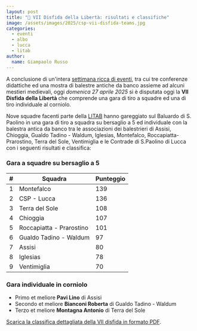 ```yaml
---
layout: post
title: "🎯 VII Disfida della Libertà: risultati e classifiche"
image: /assets/images/2025/csp-vii-disfida-teams.jpg
categories:
  - eventi
  - albo
  - lucca
  - litab
author:
  name: Giampaolo Russo
---
```


A conclusione di un'intera [settimana ricca di eventi](https://www.facebook.com/photo?fbid=983585847253310&set=a.502262768718956), tra cui tre conferenze didattiche ed una mostra di balestre antiche da banco assieme ad alcuni mestieri medievali, oggi *domenica 27 aprile 2025* si è disputata oggi la **VII Disfida della Libertà** che comprende una gara di tiro a squadre ed una di tiro individuale al corniolo.

<!-- more -->

Nove squadre facenti parte della [LITAB](https://www.litab.net/) hanno gareggiato sul Baluardo di S. Paolino in una gara di tiro a squadra su bersaglio a 5 ed individuale con la balestra antica da banco tra le associazioni dei balestrieri di Assisi, Chioggia, Gualdo Tadino - Waldum, Iglesias, Montefalco, Roccapiatta- Prarostino, Terra del Sole, Ventimiglia e le Contrade di S.Paolino di Lucca con i seguenti risultati e classifica:

### Gara a squadre su bersaglio a 5

| **#** | **Squadra**              | **Punteggio** |
|:-----:|--------------------------|---------------|
|   1   | Montefalco               |           139 |
|   2   | CSP - Lucca              |           136 |
|   3   | Terra del Sole           |           108 |
|   4   | Chioggia                 |           107 |
|   5   | Roccapiatta - Prarostino |           101 |
|   6   | Gualdo Tadino - Waldum   |            97 |
|   7   | Assisi                   |            80 |
|   8   | Iglesias                 |            78 |
|   9   | Ventimiglia              |            70 |

### Gara individuale in corniolo

* Primo et meliore **Pavi Lino** di Assisi
* Secondo et meliore **Bianconi Roberta** di Gualdo Tadino - Waldum
* Terzo et meliore **Montagna Antonio** di Terra del Sole

[Scarica la classifica dettagliata della VII disfida in formato PDF](/assets/files/2025/csp-vii(2025)-disfida-della-libertà-classifica.pdf).

